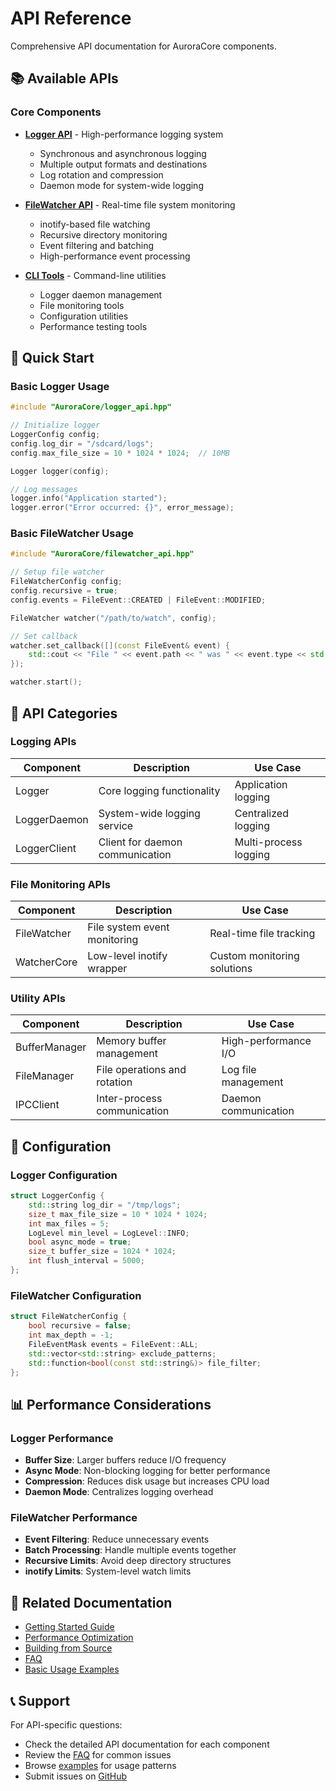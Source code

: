 # API Reference

Comprehensive API documentation for AuroraCore components.

## 📚 Available APIs

### Core Components

- **[Logger API](./logger-api)** - High-performance logging system
  - Synchronous and asynchronous logging
  - Multiple output formats and destinations
  - Log rotation and compression
  - Daemon mode for system-wide logging

- **[FileWatcher API](./filewatcher-api)** - Real-time file system monitoring
  - inotify-based file watching
  - Recursive directory monitoring
  - Event filtering and batching
  - High-performance event processing

- **[CLI Tools](./cli-tools)** - Command-line utilities
  - Logger daemon management
  - File monitoring tools
  - Configuration utilities
  - Performance testing tools

## 🚀 Quick Start

### Basic Logger Usage

```cpp
#include "AuroraCore/logger_api.hpp"

// Initialize logger
LoggerConfig config;
config.log_dir = "/sdcard/logs";
config.max_file_size = 10 * 1024 * 1024;  // 10MB

Logger logger(config);

// Log messages
logger.info("Application started");
logger.error("Error occurred: {}", error_message);
```

### Basic FileWatcher Usage

```cpp
#include "AuroraCore/filewatcher_api.hpp"

// Setup file watcher
FileWatcherConfig config;
config.recursive = true;
config.events = FileEvent::CREATED | FileEvent::MODIFIED;

FileWatcher watcher("/path/to/watch", config);

// Set callback
watcher.set_callback([](const FileEvent& event) {
    std::cout << "File " << event.path << " was " << event.type << std::endl;
});

watcher.start();
```

## 📖 API Categories

### Logging APIs

| Component | Description | Use Case |
|-----------|-------------|----------|
| Logger | Core logging functionality | Application logging |
| LoggerDaemon | System-wide logging service | Centralized logging |
| LoggerClient | Client for daemon communication | Multi-process logging |

### File Monitoring APIs

| Component | Description | Use Case |
|-----------|-------------|----------|
| FileWatcher | File system event monitoring | Real-time file tracking |
| WatcherCore | Low-level inotify wrapper | Custom monitoring solutions |

### Utility APIs

| Component | Description | Use Case |
|-----------|-------------|----------|
| BufferManager | Memory buffer management | High-performance I/O |
| FileManager | File operations and rotation | Log file management |
| IPCClient | Inter-process communication | Daemon communication |

## 🔧 Configuration

### Logger Configuration

```cpp
struct LoggerConfig {
    std::string log_dir = "/tmp/logs";
    size_t max_file_size = 10 * 1024 * 1024;
    int max_files = 5;
    LogLevel min_level = LogLevel::INFO;
    bool async_mode = true;
    size_t buffer_size = 1024 * 1024;
    int flush_interval = 5000;
};
```

### FileWatcher Configuration

```cpp
struct FileWatcherConfig {
    bool recursive = false;
    int max_depth = -1;
    FileEventMask events = FileEvent::ALL;
    std::vector<std::string> exclude_patterns;
    std::function<bool(const std::string&)> file_filter;
};
```

## 📊 Performance Considerations

### Logger Performance

- **Buffer Size**: Larger buffers reduce I/O frequency
- **Async Mode**: Non-blocking logging for better performance
- **Compression**: Reduces disk usage but increases CPU load
- **Daemon Mode**: Centralizes logging overhead

### FileWatcher Performance

- **Event Filtering**: Reduce unnecessary events
- **Batch Processing**: Handle multiple events together
- **Recursive Limits**: Avoid deep directory structures
- **inotify Limits**: System-level watch limits

## 🔗 Related Documentation

- [Getting Started Guide](/guide/getting-started)
- [Performance Optimization](/guide/performance)
- [Building from Source](/guide/building)
- [FAQ](/guide/faq)
- [Basic Usage Examples](/examples/basic-usage)

## 📞 Support

For API-specific questions:

- Check the detailed API documentation for each component
- Review the [FAQ](/guide/faq) for common issues
- Browse [examples](/examples/basic-usage) for usage patterns
- Submit issues on [GitHub](https://github.com/your-username/AuroraCore/issues)